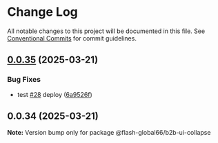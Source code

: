 # Change Log

All notable changes to this project will be documented in this file.
See [Conventional Commits](https://conventionalcommits.org) for commit guidelines.

## [0.0.35](https://github.com/Flash-Global66/b2b-ui-framework/compare/@flash-global66/b2b-ui-collapse@0.0.34...@flash-global66/b2b-ui-collapse@0.0.35) (2025-03-21)


### Bug Fixes

* test [#28](https://github.com/Flash-Global66/b2b-ui-framework/issues/28) deploy ([6a9526f](https://github.com/Flash-Global66/b2b-ui-framework/commit/6a9526f986d683e05284d289c3022e35e1c7a590))





## 0.0.34 (2025-03-21)

**Note:** Version bump only for package @flash-global66/b2b-ui-collapse
